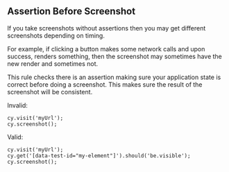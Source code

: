 ## Assertion Before Screenshot

If you take screenshots without assertions then you may get different screenshots depending on timing.

For example, if clicking a button makes some network calls and upon success, renders something, then the screenshot may sometimes have the new render and sometimes not.

This rule checks there is an assertion making sure your application state is correct before doing a screenshot. This makes sure the result of the screenshot will be consistent.

Invalid:

```
cy.visit('myUrl');
cy.screenshot();
```

Valid:

```
cy.visit('myUrl');
cy.get('[data-test-id="my-element"]').should('be.visible');
cy.screenshot();
```
